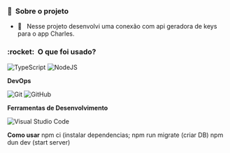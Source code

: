 <h3> 🚧 &nbsp;Sobre o projeto </h3>

- 🤔 &nbsp; Nesse projeto desenvolvi uma conexão com api geradora de keys para o app Charles.

<h3> :rocket: &nbsp;O que foi usado? </h3>
  
  ![TypeScript](https://img.shields.io/badge/-TypeScript-333333?style=flat&logo=typescript)
  ![NodeJS](https://img.shields.io/badge/-NodeJS-333333?style=flat&logo=nodedotjs)
  
**DevOps**

  ![Git](https://img.shields.io/badge/-Git-333333?style=flat&logo=git)
  ![GitHub](https://img.shields.io/badge/-GitHub-333333?style=flat&logo=github)

**Ferramentas de Desenvolvimento**

  ![Visual Studio Code](https://img.shields.io/badge/-Visual%20Studio%20Code-333333?style=flat&logo=visual-studio-code&logoColor=007ACC)

**Como usar**
  npm ci (instalar dependencias;
  npm run migrate (criar DB)
  npm dun dev (start server)
